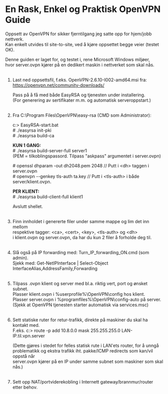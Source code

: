 # En Rask, Enkel og Praktisk OpenVPN Guide
Oppsett av OpenVPN for sikker fjerntilgang jeg satte opp for hjem/jobb nettverk.  
Kan enkelt utvides til site-to-site, ved å kjøre oppsettet begge veier (testet OK).  
  
Denne guiden er laget for, og testet i, rene Microsoft Windows miljøer,  
hvor server.ovpn kjører på en dedikert maskin i nettverket som skal nås.  
 
 
1. Last ned oppsettsfil, f.eks. OpenVPN-2.6.10-I002-amd64.msi
   fra: https://openvpn.net/community-downloads/  
     
   Pass på å få med både EasyRSA og tjenesten under installering.  
   (For generering av sertifikater m.m. og automatisk serveroppstart.)  
 
 
2. Fra C:\Program Files\OpenVPN\easy-rsa (CMD som Administrator):  
   
   c:\> EasyRSA-start.bat  
   \# ./easyrsa init-pki  
   \# ./easyrsa build-ca  
   
   **KUN 1 GANG:**  
   \# ./easyrsa build-server-full server1  
   (PEM = tilkoblingspassord. Tilpass "askpass" argumentet i server.ovpn)  
   
   \# openssl dhparam -out dh2048.pem 2048    // Putt i &lt;dh> taggen i server.ovpn  
   \# openvpn --genkey tls-auth ta.key        // Putt i &lt;tls-auth> i både server/klient.ovpn.  
   
   **PER KLIENT:**  
   \# ./easyrsa build-client-full klient1  

	Avslutt shellet.  
 
 
3. Finn innholdet i genererte filer under samme mappe og lim det inn mellom  
   respektive tagger: &lt;ca>, &lt;cert>, &lt;key>, &lt;tls-auth> og &lt;dh>  
   i klient.ovpn og server.ovpn, da har du kun 2 filer å forholde deg til.  
 
 
4. Slå også på IP forwarding med: Turn_IP_forwarding_ON.cmd (som admin).  
   Sjekk med: Get-NetIPInterface | Select-Object InterfaceAlias,AddressFamily,Forwarding  
 
 
5. Tilpass .ovpn klient og server med bl.a. riktig vert, port og ønsket subnet.  
   Plasser klient.ovpn i %userprofile%\OpenVPN\config hos klient.  
   Plasser server.ovpn i %programfiles%\OpenVPN\config-auto på server.  
   (Sjekk at OpenVPN tjenesten starter automatisk via services.msc)  
 
 
6. Sett statiske ruter for retur-trafikk, direkte på maskiner du skal ha kontakt med.  
   F.eks. c:\> route -p add 10.8.0.0 mask 255.255.255.0 LAN-IP.til.vpn.server  
  
   (Dette gjøres i stedet for felles statisk rute i LAN'ets router, for å unngå  
	problematikk og ekstra trafikk iht. pakke/ICMP redirects som kan/vil oppstå når  
	server.ovpn kjører på en IP under samme subnet som maskiner som skal nås.)  
 
 
7. Sett opp NAT/portviderekobling i Internett gateway/brannmur/router etter behov.
